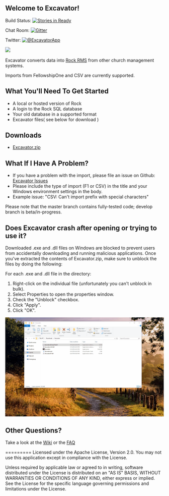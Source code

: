 ## Welcome to Excavator!

Build Status: [![Stories in Ready](https://badge.waffle.io/newspring/excavator.png?label=ready&title=Ready)](https://waffle.io/newspring/excavator)

Chat Room: [![Gitter](https://badges.gitter.im/Join%20Chat.svg)](https://gitter.im/NewSpring/Excavator?utm_source=badge&utm_medium=badge&utm_campaign=pr-badge&utm_content=badge)

Twitter: [![@ExcavatorApp](http://i.imgur.com/7mMQxUt.png)](https://twitter.com/ExcavatorApp)

![](https://raw.githubusercontent.com/wiki/newspring/excavator/images/excavator.jpg)

Excavator converts data into [Rock RMS](http://www.rockrms.com/) from other church management systems.

Imports from FellowshipOne and CSV are currently supported.

## What You'll Need To Get Started

- A local or hosted version of Rock
- A login to the Rock SQL database
- Your old database in a supported format
- Excavator files( see below for download )

## Downloads
- [Excavator.zip](https://github.com/NewSpring/Excavator/raw/master/Excavator.zip)

## What If I Have A Problem?
- If you have a problem with the import, please file an issue on Github: [Excavator Issues](https://github.com/NewSpring/Excavator/issues)
- Please include the type of import (F1 or CSV) in the title and your Windows environment settings in the body.
- Example issue: "CSV: Can't import prefix with special characters"

Please note that the master branch contains fully-tested code; develop branch is beta/in-progress.

## Does Excavator crash after opening or trying to use it?

Downloaded .exe and .dll files on Windows are blocked to prevent users from accidentally downloading and running malicious applications. Once you've extracted the contents of Excavator.zip, make sure to unblock the files by doing the following:

For each .exe and .dll file in the directory:

1. Right-click on the individual file (unfortunately you can't unblock in bulk).
2. Select Properties to open the properties window.
3. Check the "Unblock" checkbox.
4. Click "Apply".
5. Click "OK".

![Unblock each file in the directory.](/UnblockTutorialAnimation.gif?raw=true "Optional Title")

## Other Questions?
Take a look at the [Wiki](https://github.com/NewSpring/Excavator/wiki) or the [FAQ](https://github.com/NewSpring/Excavator/wiki/Frequently-Asked-Questions)

=========
Licensed under the Apache License, Version 2.0. You may not use this application except in compliance with the License.

Unless required by applicable law or agreed to in writing, software distributed under the License is distributed on an "AS IS" BASIS, WITHOUT WARRANTIES OR CONDITIONS OF ANY KIND, either express or implied. See the License for the specific language governing permissions and limitations under the License.
